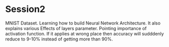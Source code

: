 # Session2
MNIST Dataset. Learning how to build Neural Network Architecture.
It also explains various Effects of layers parameter. Pointing importance of activation function.
If it applies at wrong place then accuracy will sudddenly reduce to 9-10% instead of getting more than 90%.
